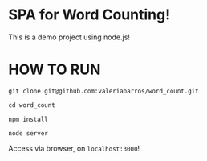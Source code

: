 # SPA for Word Counting!

This is a demo project using node.js!

# HOW TO RUN
`git clone git@github.com:valeriabarros/word_count.git`

`cd word_count`

`npm install`

`node server`


Access via browser, on `localhost:3000`!
